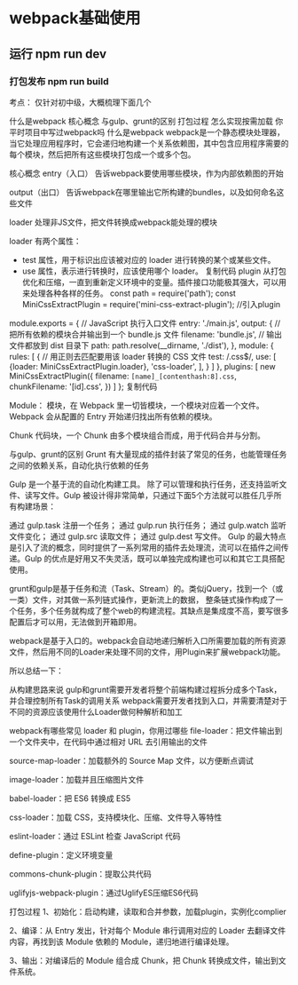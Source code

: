 # webpack基础使用
## 运行 npm run dev
### 打包发布 npm run build
考点：
仅针对初中级，大概梳理下面几个

什么是webpack
核心概念
与gulp、grunt的区别
打包过程
怎么实现按需加载
你平时项目中写过webpack吗
什么是webpack
webpack是一个静态模块处理器，当它处理应用程序时，它会递归地构建一个关系依赖图，其中包含应用程序需要的每个模块，然后把所有这些模块打包成一个或多个包。

核心概念
entry（入口）
告诉webpack要使用哪些模块，作为内部依赖图的开始

output（出口）
告诉webpack在哪里输出它所构建的bundles，以及如何命名这些文件

loader
处理非JS文件，把文件转换成webpack能处理的模块

loader 有两个属性：

- test 属性，用于标识出应该被对应的 loader 进行转换的某个或某些文件。
- use 属性，表示进行转换时，应该使用哪个 loader。
复制代码
plugin 从打包优化和压缩，一直到重新定义环境中的变量。插件接口功能极其强大，可以用来处理各种各样的任务。
const path = require('path');
const MiniCssExtractPlugin = require('mini-css-extract-plugin');  //引入plugin
 
module.exports = {
  // JavaScript 执行入口文件
  entry: './main.js',
  output: {
    // 把所有依赖的模块合并输出到一个 bundle.js 文件
    filename: 'bundle.js',
    // 输出文件都放到 dist 目录下
    path: path.resolve(__dirname, './dist'),
  },
  module: {
    rules: [
      {
        // 用正则去匹配要用该 loader 转换的 CSS 文件
        test: /\.css$/,
        use: [
            {loader: MiniCssExtractPlugin.loader},
            'css-loader',
        ],
      }
    ]
  },
  plugins: [
      new MiniCssExtractPlugin({
          filename: `[name]_[contenthash:8].css`,
          chunkFilename: '[id].css',
      })
  ]
};
复制代码

Module：
模块，在 Webpack 里一切皆模块，一个模块对应着一个文件。Webpack 会从配置的 Entry 开始递归找出所有依赖的模块。

Chunk
代码块，一个 Chunk 由多个模块组合而成，用于代码合并与分割。

与gulp、grunt的区别
Grunt
有大量现成的插件封装了常见的任务，也能管理任务之间的依赖关系，自动化执行依赖的任务

Gulp
是一个基于流的自动化构建工具。 除了可以管理和执行任务，还支持监听文件、读写文件。Gulp 被设计得非常简单，只通过下面5个方法就可以胜任几乎所有构建场景：

通过 gulp.task 注册一个任务；
通过 gulp.run 执行任务；
通过 gulp.watch 监听文件变化；
通过 gulp.src 读取文件；
通过 gulp.dest 写文件。
Gulp 的最大特点是引入了流的概念，同时提供了一系列常用的插件去处理流，流可以在插件之间传递。Gulp 的优点是好用又不失灵活，既可以单独完成构建也可以和其它工具搭配使用。

grunt和gulp是基于任务和流（Task、Stream）的。类似jQuery，找到一个（或一类）文件，对其做一系列链式操作，更新流上的数据， 整条链式操作构成了一个任务，多个任务就构成了整个web的构建流程。其缺点是集成度不高，要写很多配置后才可以用，无法做到开箱即用。

webpack是基于入口的。webpack会自动地递归解析入口所需要加载的所有资源文件，然后用不同的Loader来处理不同的文件，用Plugin来扩展webpack功能。

所以总结一下：

从构建思路来说 gulp和grunt需要开发者将整个前端构建过程拆分成多个Task，并合理控制所有Task的调用关系 webpack需要开发者找到入口，并需要清楚对于不同的资源应该使用什么Loader做何种解析和加工

webpack有哪些常见 loader 和 plugin，你用过哪些
file-loader：把文件输出到一个文件夹中，在代码中通过相对 URL 去引用输出的文件

source-map-loader：加载额外的 Source Map 文件，以方便断点调试

image-loader：加载并且压缩图片文件

babel-loader：把 ES6 转换成 ES5

css-loader：加载 CSS，支持模块化、压缩、文件导入等特性

eslint-loader：通过 ESLint 检查 JavaScript 代码

define-plugin：定义环境变量

commons-chunk-plugin：提取公共代码

uglifyjs-webpack-plugin：通过UglifyES压缩ES6代码

打包过程
1、初始化：启动构建，读取和合并参数，加载plugin，实例化complier

2、编译：从 Entry 发出，针对每个 Module 串行调用对应的 Loader 去翻译文件内容，再找到该 Module 依赖的 Module，递归地进行编译处理。

3、输出：对编译后的 Module 组合成 Chunk，把 Chunk 转换成文件，输出到文件系统。
